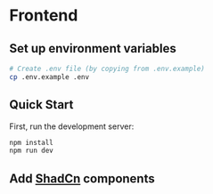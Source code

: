 # Frontend

## Set up environment variables

```bash
# Create .env file (by copying from .env.example)
cp .env.example .env
```

## Quick Start

First, run the development server:

```bash
npm install
npm run dev
```

## Add [ShadCn](https://ui.shadcn.com/docs/components/accordion) components
